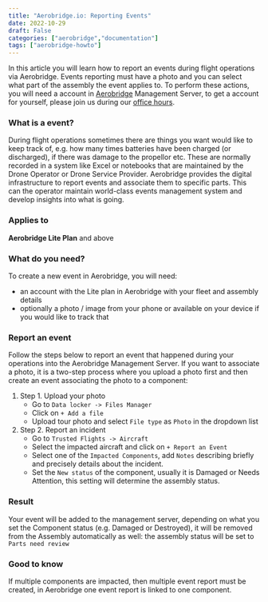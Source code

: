 ```yaml
---
title: "Aerobridge.io: Reporting Events"
date: 2022-10-29
draft: False
categories: ["aerobridge","documentation"]
tags: ["aerobridge-howto"]
---
```


In this article you will learn how to report an events during flight operations via Aerobridge. Events reporting must have a photo and you can select what part of the assembly the event applies to. To perform these actions, you will need a account in [Aerobridge](https://aerobridge.io) Management Server, to get a account for yourself, please join us during our [office hours](https://outlook.office365.com/owa/calendar/AerobridgePro@openskies.sh/bookings/).
<!--more-->
### What is a event? 
During flight operations sometimes there are things you want would like to keep track of, e.g. how many times batteries have been charged (or discharged), if there was damage to the propellor etc. These are normally recorded in a system like Excel or notebooks that are maintained by the Drone Operator or Drone Service Provider. Aerobridge provides the digital infrastructure to report events and associate them to specific parts. This can the operator maintain world-class events management system and develop insights into what is going.

### Applies to 
**Aerobridge Lite Plan** and above

### What do you need? 
To create a new event in Aerobridge, you will need:

- an account with the Lite plan in Aerobridge with your fleet and assembly details
- optionally a photo / image from your phone or available on your device if you would like to track that

### Report an event
Follow the steps below to report an event that happened during your operations into the Aerobridge Management Server. If you want to associate a photo, it is a  two-step process where you upload a photo first and then create an event associating the photo to a component: 

1. Step 1. Upload your photo
    - Go to ```Data locker -> Files Manager```
    - Click on ```+ Add a file```
    - Upload tour photo and select ```File type``` as ```Photo``` in the dropdown list
2. Step 2. Report an incident
    - Go to ```Trusted Flights -> Aircraft```
    - Select the impacted aircraft and click on ```+ Report an Event```
    - Select one of the ```Impacted Components```, add ```Notes``` describing briefly and precisely details about the incident.     
    - Set the ```New status``` of the component, usually it is Damaged or Needs Attention, this setting will determine the assembly status. 

### Result
Your event will be added to the management server, depending on what you set the Component status (e.g. Damaged or Destroyed), it will be removed from the Assembly automatically as well: the assembly status will be set to ```Parts need review```

### Good to know
If multiple components are impacted, then multiple event report must be created, in Aerobridge one event report is linked to one component.